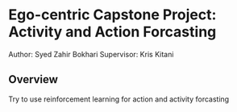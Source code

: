 Ego-centric Capstone Project: Activity and Action Forcasting
============================================================

Author: Syed Zahir Bokhari
Supervisor: Kris Kitani

Overview
--------

Try to use reinforcement learning for action and activity forcasting

